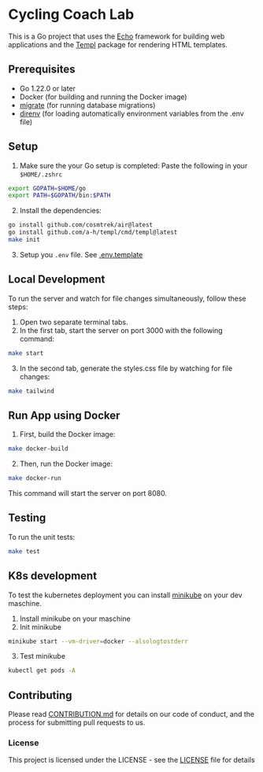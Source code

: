 # Cycling Coach Lab

This is a Go project that uses the [Echo](https://echo.labstack.com) framework for building web applications and the [Templ](https://templ.guide) package for rendering HTML templates.

## Prerequisites

- Go 1.22.0 or later
- Docker (for building and running the Docker image)
- [migrate](https://github.com/golang-migrate/migrate/tree/master?tab=readme-ov-file) (for running database migrations)
- [direnv](https://direnv.net) (for loading automatically environment variables from the .env file)


## Setup

1. Make sure the your Go setup is completed:
 Paste the following in your `$HOME/.zshrc`
 ```sh
 export GOPATH=$HOME/go
 export PATH=$GOPATH/bin:$PATH
 ```

2. Install the dependencies:
```sh
go install github.com/cosmtrek/air@latest
go install github.com/a-h/templ/cmd/templ@latest
make init
```

3. Setup you `.env` file. See [.env.template](.env.template)

## Local Development
To run the server and watch for file changes simultaneously, follow these steps:

1. Open two separate terminal tabs.
2. In the first tab, start the server on port 3000 with the following command:
```sh
make start
```
3. In the second tab, generate the styles.css file by watching for file changes:
```sh
make tailwind
```

## Run App using Docker
1. First, build the Docker image:
```sh
make docker-build
```

2. Then, run the Docker image:
```sh
make docker-run
```

This command will start the server on port 8080.



## Testing
To run the unit tests:
```sh
make test
```


## K8s development
To test the kubernetes deployment you can install [minikube](https://minikube.sigs.k8s.io/docs/start/) on your dev maschine.

1. Install minikube on your maschine
2. Init minikube
```sh
minikube start --vm-driver=docker --alsologtostderr
```
3. Test minikube
```sh
kubectl get pods -A
```

## Contributing
Please read [CONTRIBUTION.md](CONTRIBUTING.md) for details on our code of conduct, and the process for submitting pull requests to us.


### License
This project is licensed under the LICENSE - see the [LICENSE](LISCENSE) file for details
